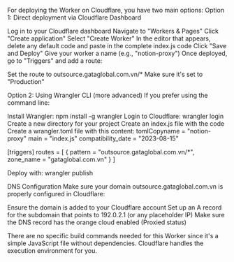 For deploying the Worker on Cloudflare, you have two main options:
Option 1: Direct deployment via Cloudflare Dashboard

Log in to your Cloudflare dashboard
Navigate to "Workers & Pages"
Click "Create application"
Select "Create Worker"
In the editor that appears, delete any default code and paste in the complete index.js code
Click "Save and Deploy"
Give your worker a name (e.g., "notion-proxy")
Once deployed, go to "Triggers" and add a route:

Set the route to outsource.gataglobal.com.vn/*
Make sure it's set to "Production"



Option 2: Using Wrangler CLI (more advanced)
If you prefer using the command line:

Install Wrangler: npm install -g wrangler
Login to Cloudflare: wrangler login
Create a new directory for your project
Create an index.js file with the code
Create a wrangler.toml file with this content:
tomlCopyname = "notion-proxy"
main = "index.js"
compatibility_date = "2023-08-15"

[triggers]
routes = [
  { pattern = "outsource.gataglobal.com.vn/*", zone_name = "gataglobal.com.vn" }
]

Deploy with: wrangler publish

DNS Configuration
Make sure your domain outsource.gataglobal.com.vn is properly configured in Cloudflare:

Ensure the domain is added to your Cloudflare account
Set up an A record for the subdomain that points to 192.0.2.1 (or any placeholder IP)
Make sure the DNS record has the orange cloud enabled (Proxied status)

There are no specific build commands needed for this Worker since it's a simple JavaScript file without dependencies. Cloudflare handles the execution environment for you.
